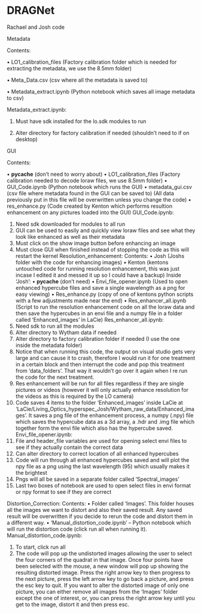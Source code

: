 # DRAGNet
Rachael and Josh code

Metadata

Contents: 

•	LO1_calibration_files (Factory calibration folder which is needed for extracting the metadata, we use the 8.5mm folder)

•	Meta_Data.csv (csv where all the metadata is saved to)

•	Metadata_extract.ipynb (Python notebook which saves all image metadata to csv)

Metadata_extract.ipynb: 

1.	Must have sdk installed for the lo.sdk modules to run

2.	Alter directory for factory calibration if needed (shouldn’t need to if on desktop)


GUI

Contents:

•	__pycache__ (don’t need to worry about)
•	LO1_calibration_files (Factory calibration needed to decode loraw files, we use 8.5mm folder)
•	GUI_Code.ipynb (Python notebook which runs the GUI)
•	metadata_gui.csv (csv file where metadata found in the GUI can be saved to) (All data previously put in this file will be overwritten unless you change the code)
•	res_enhance.py (Code created by Kenton which performs resultion enhancement on any pictures loaded into the GUI)
GUI_Code.ipynb:
1.	Need sdk downloaded for modules to all run
2.	GUI can be used to easily and quickly view loraw files and see what they look like enhanced as well as their metadata 
3.	Must click on the show image button before enhancing an image 
4.	Must close GUI when finished instead of stopping the code as this will restart the kernel
Resolution_enhancement:
Contents:
•	Josh (Joshs folder with the code for enhancing images)
•	Kenton (kentons untouched code for running resolution enhancement, this was just incase I edited it and messed it up so I could have a backup)
Inside ‘Josh’:
•	__pycache__ (don’t need)
•	Envi_file_opener.ipynb (Used to open enhanced hypercube files and save a single wavelength as a png for easy viewing)
•	Res_enhance.py (copy of one of kentons python scripts with a few adjustments made near the end)
•	Res_enhancer_all.ipynb (Script to run the resolution enhancement code on all the loraw data and then save the hypercubes in an envi file and a numpy file in a folder called ‘Enhanced_images’ in LaCie)
Res_enhancer_all.ipynb:
1.	Need sdk to run all the modules
2.	Alter directory to Wytham data if needed 
3.	Alter directory to factory calibration folder if needed (I use the one inside the metadata folder)
4.	Notice that when running this code, the output on visual studio gets very large and can cause it to crash, therefore I would run it for one treatment in a certain block and then interrupt the code and pop this treatment from ‘data_folders’. That way it wouldn’t go over it again when I re run the code for the next treatment. 
5.	Res enhancement will be run for all files regardless if they are single pictures or videos (however it will only actually enhance resolution for the videos as this is required by the LO camera)
6.	Code saves 4 items to the folder ‘Enhanced_images’ inside LaCie at ‘LaCie/Living_Optics_hyperspec_Josh/Wytham_raw_data/Enhanced_images’. It saves a png file of the enhancement process, a numpy (.npy) file which saves the hypercube data as a 3d array, a .hdr and .img file which together form the envi file which also has the hypercube saved.
Envi_file_opener.ipynb:
1.	File and header_file variables are used for opening select envi files to see if they actually contain the correct data
2.	Can alter directory to correct location of all enhanced hypercubes
3.	Code will run through all enhanced hypercubes saved and will plot the npy file as a png using the last wavelength (95) which usually makes it the brightest
4.	Pngs will all be saved in a separate folder called ‘Spectral_images’
5.	Last two boxes of notebook are used to open select files in envi format or npy format to see if they are correct 

Distortion_Correction:
Contents:
•	Folder called ‘Images’. This folder houses all the images we want to distort and also their saved result. Any saved result will be overwritten if you decide to rerun the code and distort them in a different way.
•	‘Manual_distortion_code.ipynb’ – Python notebook which will run the distortion code (click run all when running it). 
Manual_distortion_code.ipynb:
1.	To start, click run all
2.	The code will pop up the undistorted images allowing the user to select the four corners of the quadrat in that image. Once four points have been selected with the mouse, a new window will pop up showing the resulting distorted image. Press the right arrow key to then progress to the next picture, press the left arrow key to go back a picture, and press the esc key to quit. If you want to alter the distorted image of only one picture, you can either remove all images from the ‘Images’ folder except the one of interest, or, you can press the right arrow key until you get to the image, distort it and then press esc.
